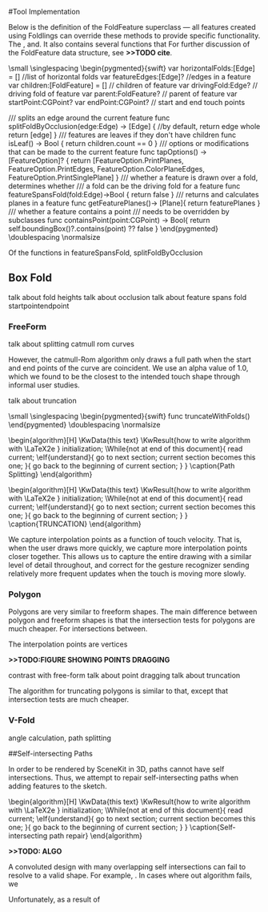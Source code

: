 #Tool Implementation

Below is the definition of the FoldFeature superclass — all features created using Foldlings can override these methods to provide specific functionality.  The , and.  It also contains several functions that   For further discussion of the FoldFeature data structure, see **>>TODO cite**.  

\small
\singlespacing 
\begin{pygmented}{swift}
var horizontalFolds:[Edge] = [] //list of horizontal folds
var featureEdges:[Edge]?        //edges in a feature
var children:[FoldFeature] = [] // children of feature
var drivingFold:Edge? // driving fold of feature
var parent:FoldFeature? // parent of feature
var startPoint:CGPoint?
var endPoint:CGPoint? // start and end touch points

/// splits an edge around the current feature
func splitFoldByOcclusion(edge:Edge) -> [Edge]
{
//by default, return edge whole
return [edge]
}
/// features are leaves if they don't have children
func isLeaf() -> Bool
{
return children.count == 0
}
/// options or modifications that can be made to the current feature
func tapOptions() -> [FeatureOption]?
{
  return [FeatureOption.PrintPlanes, FeatureOption.PrintEdges,
  FeatureOption.ColorPlaneEdges, FeatureOption.PrintSinglePlane]
}
/// whether a feature is drawn over a fold, determines whether 
/// a fold can be the driving fold for a feature
  func featureSpansFold(fold:Edge)->Bool
{
  return false
}
/// returns and calculates planes in a feature
func getFeaturePlanes()-> [Plane]{
  return featurePlanes
}
/// whether a feature contains a point
/// needs to be overridden by subclasses
func containsPoint(point:CGPoint) -> Bool{
  return self.boundingBox()?.contains(point) ?? false
}
\end{pygmented}
\doublespacing
\normalsize

Of the functions in  featureSpansFold, splitFoldByOcclusion

## Box Fold

talk about fold heights
talk about occlusion
talk about feature spans fold
startpointendpoint

### FreeForm

talk about splitting
catmull rom curves

However, the catmull-Rom algorithm only draws a full path when the start and end points of the curve are coincident.  We use an alpha value of 1.0, which we found to be the closest to the intended touch shape through informal user studies. 

talk about truncation

\small
\singlespacing 
\begin{pygmented}{swift}
func truncateWithFolds()
\end{pygmented}
\doublespacing
\normalsize

\begin{algorithm}[H]
 \KwData{this text}
 \KwResult{how to write algorithm with \LaTeX2e }
 initialization\;
 \While{not at end of this document}{
  read current\;
  \eIf{understand}{
   go to next section\;
   current section becomes this one\;
   }{
   go back to the beginning of current section\;
  }
 }
 \caption{Path Splitting}
\end{algorithm}

\begin{algorithm}[H]
 \KwData{this text}
 \KwResult{how to write algorithm with \LaTeX2e }
 initialization\;
 \While{not at end of this document}{
  read current\;
  \eIf{understand}{
   go to next section\;
   current section becomes this one\;
   }{
   go back to the beginning of current section\;
  }
 }
 \caption{TRUNCATION}
\end{algorithm}

We capture interpolation points as a function of touch velocity.  That is, when the user draws more quickly, we capture more interpolation points closer together.  This allows us to capture the entire drawing with a similar level of detail throughout, and correct for the gesture recognizer sending relatively more frequent updates when the touch is moving more slowly.

### Polygon

Polygons are very similar to freeform shapes.  The main difference between polygon and freeform shapes is that the intersection tests for polygons are much cheaper.  For intersections between.

The interpolation points are vertices

**>>TODO:FIGURE SHOWING POINTS DRAGGING**  

contrast with free-form
talk about point dragging 
talk about truncation

The algorithm for truncating polygons is similar to that, except that intersection tests are much cheaper.

### V-Fold

angle calculation, path splitting

##Self-intersecting Paths

In order to be rendered by SceneKit in 3D, paths cannot have self intersections.  Thus, we attempt to repair self-intersecting paths when adding features to the sketch.  

\begin{algorithm}[H]
 \KwData{this text}
 \KwResult{how to write algorithm with \LaTeX2e }
 initialization\;
 \While{not at end of this document}{
  read current\;
  \eIf{understand}{
   go to next section\;
   current section becomes this one\;
   }{
   go back to the beginning of current section\;
  }
 }
 \caption{Self-intersecting path repair}
\end{algorithm}

**>>TODO: ALGO**

A convoluted design with many overlapping self intersections can fail to resolve to a valid shape.  For example, .  In cases where out algorithm fails, we 

Unfortunately, as a result of 

